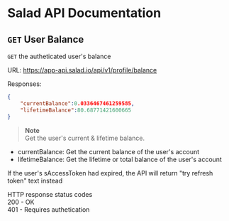 # Salad API Documentation

## `GET` User Balance
`GET` the autheticated user's balance

URL: https://app-api.salad.io/api/v1/profile/balance

Responses:
```json
{
    "currentBalance":0.0336467461259585,
    "lifetimeBalance":80.68771421600665
}
```

> **Note** <br>
> Get the user's current & lifetime balance.
* currentBalance: Get the current balance of the user's account
* lifetimeBalance: Get the lifetime or total balance of the user's account

If the user's sAccessToken had expired, the API will return "try refresh token" text instead

HTTP response status codes <br>
200	- OK <br>
401 - Requires authetication